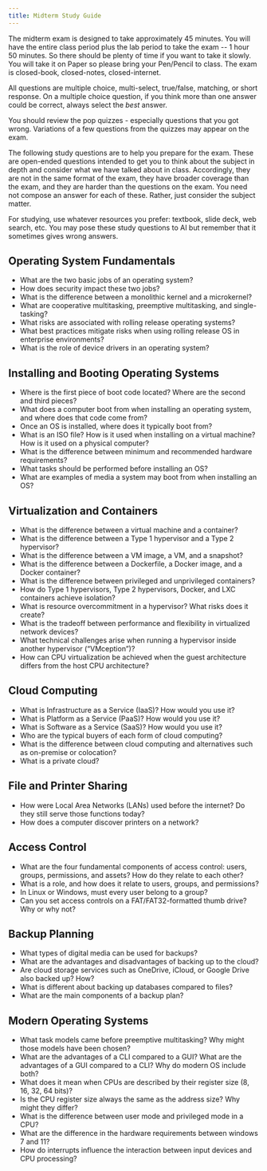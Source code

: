 ```yaml
---
title: Midterm Study Guide
---
```

The midterm exam is designed to take approximately 45 minutes. You will have the entire class period plus the lab period to take the exam -- 1 hour 50 minutes. So there should be plenty of time if you want to take it slowly. You will take it on Paper so please bring your Pen/Pencil to class. The exam is closed-book, closed-notes, closed-internet.

All questions are multiple choice, multi-select, true/false, matching, or short response. On a multiple choice question, if you think more than one answer could be correct, always select the _best_ answer.

You should review the pop quizzes - especially questions that you got wrong. Variations of a few questions from the quizzes may appear on the exam.

The following study questions are to help you prepare for the exam. These are open-ended questions intended to get you to think about the subject in depth and consider what we have talked about in class. Accordingly, they are not in the same format of the exam, they have broader coverage than the exam, and they are harder than the questions on the exam. You need not compose an answer for each of these. Rather, just consider the subject matter.

For studying, use whatever resources you prefer: textbook, slide deck, web search, etc. You may pose these study questions to AI but remember that it sometimes gives wrong answers.


## Operating System Fundamentals

* What are the two basic jobs of an operating system?
* How does security impact these two jobs?
* What is the difference between a monolithic kernel and a microkernel?
* What are cooperative multitasking, preemptive multitasking, and single-tasking?
* What risks are associated with rolling release operating systems?
* What best practices mitigate risks when using rolling release OS in enterprise environments?
* What is the role of device drivers in an operating system?

## Installing and Booting Operating Systems

* Where is the first piece of boot code located? Where are the second and third pieces?
* What does a computer boot from when installing an operating system, and where does that code come from?
* Once an OS is installed, where does it typically boot from?
* What is an ISO file? How is it used when installing on a virtual machine? How is it used on a physical computer?
* What is the difference between minimum and recommended hardware requirements?
* What tasks should be performed before installing an OS?
* What are examples of media a system may boot from when installing an OS?


## Virtualization and Containers

* What is the difference between a virtual machine and a container?
* What is the difference between a Type 1 hypervisor and a Type 2 hypervisor?
* What is the difference between a VM image, a VM, and a snapshot?
* What is the difference between a Dockerfile, a Docker image, and a Docker container?
* What is the difference between privileged and unprivileged containers?
* How do Type 1 hypervisors, Type 2 hypervisors, Docker, and LXC containers achieve isolation?
* What is resource overcommitment in a hypervisor? What risks does it create?
* What is the tradeoff between performance and flexibility in virtualized network devices?
* What technical challenges arise when running a hypervisor inside another hypervisor (“VMception”)?
* How can CPU virtualization be achieved when the guest architecture differs from the host CPU architecture?

## Cloud Computing

* What is Infrastructure as a Service (IaaS)? How would you use it?
* What is Platform as a Service (PaaS)? How would you use it?
* What is Software as a Service (SaaS)? How would you use it?
* Who are the typical buyers of each form of cloud computing?
* What is the difference between cloud computing and alternatives such as on-premise or colocation?
* What is a private cloud?


## File and Printer Sharing

* How were Local Area Networks (LANs) used before the internet? Do they still serve those functions today?
* How does a computer discover printers on a network?

## Access Control

* What are the four fundamental components of access control: users, groups, permissions, and assets? How do they relate to each other?
* What is a role, and how does it relate to users, groups, and permissions?
* In Linux or Windows, must every user belong to a group?
* Can you set access controls on a FAT/FAT32-formatted thumb drive? Why or why not?

## Backup Planning

* What types of digital media can be used for backups?
* What are the advantages and disadvantages of backing up to the cloud?
* Are cloud storage services such as OneDrive, iCloud, or Google Drive also backed up? How?
* What is different about backing up databases compared to files?
* What are the main components of a backup plan?


## Modern Operating Systems

* What task models came before preemptive multitasking? Why might those models have been chosen?
* What are the advantages of a CLI compared to a GUI? What are the advantages of a GUI compared to a CLI? Why do modern OS include both?
* What does it mean when CPUs are described by their register size (8, 16, 32, 64 bits)?
* Is the CPU register size always the same as the address size? Why might they differ?
* What is the difference between user mode and privileged mode in a CPU?
* What are the difference in the hardware requirements between windows 7 and 11?
* How do interrupts influence the interaction between input devices and CPU processing?